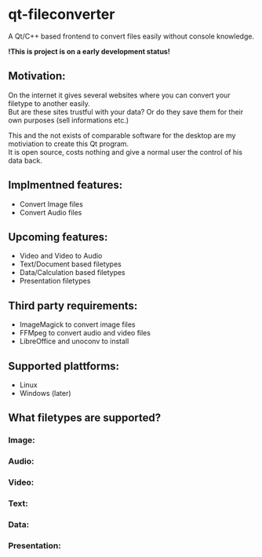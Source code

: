 # qt-fileconverter
A Qt/C++ based frontend to convert files easily without console knowledge.

__!This is project is on a early development status!__

## Motivation:
On the internet it gives several websites where you can convert your filetype to another easily.<br>
But are these sites trustful with your data? Or do they save them for their own purposes (sell informations etc.)

This and the not exists of comparable software for the desktop are my motiviation to create this Qt program.<br>
It is open source, costs nothing and give a normal user the control of his data back.

## Implmentned features:
* Convert Image files
* Convert Audio files

## Upcoming features:
* Video and Video to Audio
* Text/Document based filetypes
* Data/Calculation based filetypes
* Presentation filetypes

## Third party requirements: 
* ImageMagick to convert image files
* FFMpeg to convert audio and video files
* LibreOffice and unoconv to install 

## Supported plattforms:
* Linux
* Windows (later) 

## What filetypes are supported?
### Image:

### Audio:

### Video:

### Text:

### Data:

### Presentation:

